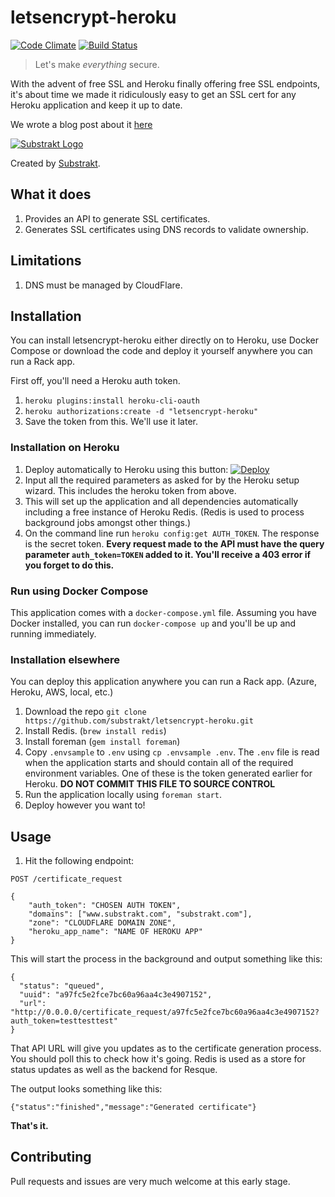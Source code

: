 # letsencrypt-heroku

[![Code Climate](https://codeclimate.com/github/substrakt/letsencrypt-heroku/badges/gpa.svg)](https://codeclimate.com/github/substrakt/letsencrypt-heroku)
[![Build Status](https://travis-ci.org/substrakt/letsencrypt-heroku.svg?branch=master)](https://travis-ci.org/substrakt/letsencrypt-heroku)

> Let's make *everything* secure.

With the advent of free SSL and Heroku finally offering free SSL endpoints, it's about time we made it ridiculously easy to get an SSL cert for any Heroku application and keep it up to date.

We wrote a blog post about it [here](https://substrakt.com/heroku-ssl-me-weve-come-a-long-way/)

[![Substrakt Logo](http://birmingham-made-me.org/wp-content/uploads/2014/03/substrakt-logo-300x55.png)](https://substrakt.com/)

Created by [Substrakt](https://substrakt.com).

## What it does
1. Provides an API to generate SSL certificates.
1. Generates SSL certificates using DNS records to validate ownership.

## Limitations
1. DNS must be managed by CloudFlare.

## Installation

You can install letsencrypt-heroku either directly on to Heroku, use Docker Compose or download the code and deploy it yourself anywhere you can run a Rack app.

First off, you'll need a Heroku auth token.

1. `heroku plugins:install heroku-cli-oauth`
1. `heroku authorizations:create -d "letsencrypt-heroku"`
1. Save the token from this. We'll use it later.

### Installation on Heroku

1. Deploy automatically to Heroku using this button: [![Deploy](https://www.herokucdn.com/deploy/button.png)](https://heroku.com/deploy?template=https://github.com/substrakt/letsencrypt-heroku/tree/master)
1. Input all the required parameters as asked for by the Heroku setup wizard. This includes the heroku token from above.
1. This will set up the application and all dependencies automatically including a free instance of Heroku Redis. (Redis is used to process background jobs amongst other things.)
1. On the command line run `heroku config:get AUTH_TOKEN`. The response is the secret token. **Every request made to the API must have the query parameter `auth_token=TOKEN` added to it. You'll receive a 403 error if you forget to do this.**

### Run using Docker Compose

This application comes with a `docker-compose.yml` file. Assuming you have Docker installed, you can run `docker-compose up` and you'll be up and running immediately.

### Installation elsewhere
You can deploy this application anywhere you can run a Rack app. (Azure, Heroku, AWS, local, etc.)

1. Download the repo `git clone https://github.com/substrakt/letsencrypt-heroku.git`
1. Install Redis. (`brew install redis`)
1. Install foreman (`gem install foreman`)
1. Copy `.envsample` to `.env` using `cp .envsample .env`. The `.env` file is read when the application starts and should contain all of the required environment variables. One of these is the token generated earlier for Heroku. **DO NOT COMMIT THIS FILE TO SOURCE CONTROL**
1. Run the application locally using `foreman start`.
1. Deploy however you want to!

## Usage
1. Hit the following endpoint:

```
POST /certificate_request

{
	"auth_token": "CHOSEN AUTH TOKEN",
	"domains": ["www.substrakt.com", "substrakt.com"],
	"zone": "CLOUDFLARE DOMAIN ZONE",
	"heroku_app_name": "NAME OF HEROKU APP"
}
```


This will start the process in the background and output something like this:

```
{
  "status": "queued",
  "uuid": "a97fc5e2fce7bc60a96aa4c3e4907152",
  "url": "http://0.0.0.0/certificate_request/a97fc5e2fce7bc60a96aa4c3e4907152?auth_token=testtesttest"
}
```

That API URL will give you updates as to the certificate generation process. You should poll this to check how it's going. Redis is used as a store for status updates as well as the backend for Resque.

The output looks something like this:

```
{"status":"finished","message":"Generated certificate"}
```



**That's it.**

## Contributing
Pull requests and issues are very much welcome at this early stage.
